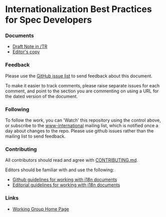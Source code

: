 # Internationalization Best Practices for Spec Developers

### Documents
- [Draft Note in /TR](https://www.w3.org/TR/international-specs/)
- [Editor's copy](https://w3c.github.io/bp-i18n-specdev/)

### Feedback
Please use the [GitHub issue list](https://github.com/w3c/bp-i18n-specdev/issues) to send feedback about this document.

To make it easier to track comments, please raise separate issues for each comment, and point to the section you are commenting on  using a URL for the dated version of the document.

### Following
To follow the work, you can 'Watch' this repository using the control above, or subscribe to the [www-international](https://lists.w3.org/Archives/Public/www-international/) mailing list, which is notified once a day about changes to the repo. Please use github issues rather than the mailing list to send feedback.

### Contributing

All contributors should read and agree with [CONTRIBUTING.md](https://github.com/w3c/bp-i18n-specdev/blob/gh-pages/CONTRIBUTING.md).

Editors should be familiar with and use the following:

- [Github guidelines for working with i18n documents](https://w3c.github.io/i18n-activity/guidelines/github)
- [Editorial guidelines for working with i18n documents](https://w3c.github.io/i18n-activity/guidelines/editing)

### Links
- [Working Group Home Page](https://w3c.github.io/i18n-activity/i18n-wg/)
